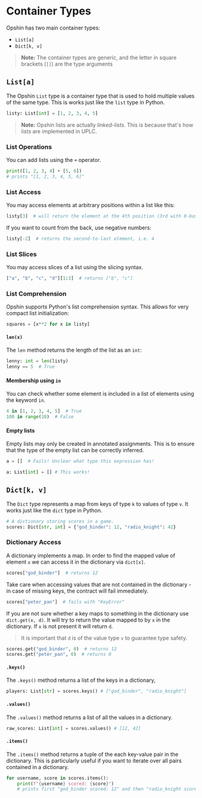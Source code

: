 # Container Types

Opshin has two main container types:

- `List[a]`
- `Dict[k, v]`

>**Note:** The container types are generic, and the letter in square brackets (`[]`) are the type arguments

## `List[a]`

The Opshin `List` type is a container type that is used to hold multiple values of the same type.
This is works just like the `list` type in Python.

```python
listy: List[int] = [1, 2, 3, 4, 5]
```

>**Note:** Opshin lists are actually *linked-lists*.
> This is because that's how lists are implemented in UPLC.

### List Operations

You can add lists using the `+` operator.

```python
print([1, 2, 3, 4] + [5, 6])
# prints "[1, 2, 3, 4, 5, 6]"
```

### List Access

You may access elements at arbitrary positions within a list like this:

```python
listy[3]  # will return the element at the 4th position (3rd with 0-based indexing), i.e. 4
```

If you want to count from the back, use negative numbers:

```python
listy[-2]  # returns the second-to-last element, i.e. 4
```

### List Slices

You may access slices of a list using the slicing syntax.

```python
["a", "b", "c", "d"][1:3]  # returns ["b", "c"]
```


### List Comprehension

Opshin supports Python's list comprehension syntax.
This allows for very compact list initialization:

```python
squares = [x**2 for x in listy]
```

#### `len(x)`

The `len` method returns the length of the list as an `int`:

```python
lenny: int = len(listy) 
lenny == 5  # True
```

#### Membership using `in`

You can check whether some element is included in a list of elements using the keyword `in`.

```python
4 in [1, 2, 3, 4, 5]  # True
100 in range(10)  # False
```

#### Empty lists

Empty lists may only be created in annotated assignments.
This is to ensure that the type of the empty list can be correctly inferred.

```python
a = []  # Fails! Unclear what type this expression has!

a: List[int] = [] # This works!
```


## `Dict[k, v]`

The `Dict` type represents a map from keys of type `k` to values of type `v`.
It works just like the `dict` type in Python.

```python
# A dictionary storing scores in a game.
scores: Dict[str, int] = {"god_binder": 12, "radio_knight": 42}
```

### Dictionary Access

A dictionary implements a map. In order to find the mapped value of element `x` we can
access it in the dictionary via `dict[x]`.

```python
scores["god_binder"]  # returns 12
```

Take care when accessing values that are not contained in the dictionary - 
in case of missing keys, the contract will fail immediately.

```python
scores["peter_pan"]  # fails with "KeyError"
```

If you are not sure whether a key maps to something in the dictionary
use `dict.get(x, d)`. It will try to return the value mapped to by `x` in the dictionary.
If `x` is not present it will return `d`.

> It is important that `d` is of the value type `v` to guarantee type safety.

```python
scores.get("god_binder", 0)  # returns 12
scores.get("peter_pan", 0)  # returns 0
```


#### `.keys()`

The `.keys()` method returns a list of the keys in a dictionary,

```python
players: List[str] = scores.keys() # ["god_binder", "radio_knight"]
```

#### `.values()`

The `.values()` method returns a list of all the values in a dictionary.

```python
raw_scores: List[int] = scores.values() # [12, 42]
```

#### `.items()`


The `.items()` method returns a tuple of the each key-value pair in the dictionary.
This is particularly useful if you want to iterate over all pairs contained in a dictionary.

```python
for username, score in scores.items():
    print(f"{username} scored: {score}")
    # prints first "god_binder scored: 12" and then "radio_knight scored: 42"
```
